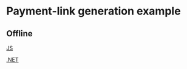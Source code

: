 # Payment-link generation example

## Offline

[JS](./offline/js/README.md)

[.NET](./offline/dotnet/README.md)